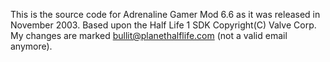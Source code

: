 This is the source code for Adrenaline Gamer Mod 6.6 as it was released in November 2003.
Based upon the Half Life 1 SDK Copyright(C) Valve Corp.
My changes are marked bullit@planethalflife.com (not a valid email anymore).
